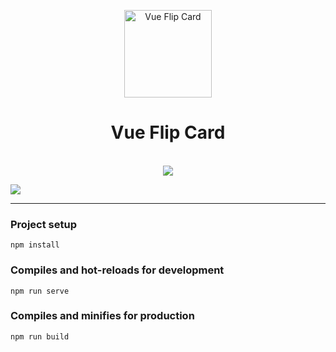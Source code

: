 <p align="center">
  <a href="https://seanyellow.github.io/vue-flip-card/">
    <img src="https://i.imgur.com/3p7jPOc.png" width="140px" alt="Vue Flip Card" />
  </a>
</p>
<h1 align="center">Vue Flip Card</h1>
<p align="center">
    <br />
    <a href="https://travis-ci.com/seanyellow/vue-flip-card">
        <img src="https://api.travis-ci.com/seanyellow/vue-flip-card.svg?branch=dev" />
    </a>
</p>

<img src="https://i.imgur.com/PxKmQWi.png" />

---

### Project setup
```
npm install
```

### Compiles and hot-reloads for development
```
npm run serve
```

### Compiles and minifies for production
```
npm run build
```